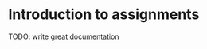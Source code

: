 # Introduction to assignments

TODO: write [great documentation](http://jacobian.org/writing/what-to-write/)
